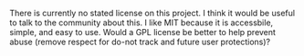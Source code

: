 There is currently no stated license on this project. 
I think it would be useful to talk to the community about this.
I like MIT because it is accessbile, simple, and easy to use.
Would a GPL license be better to help prevent abuse (remove respect for do-not track and future user protections)?